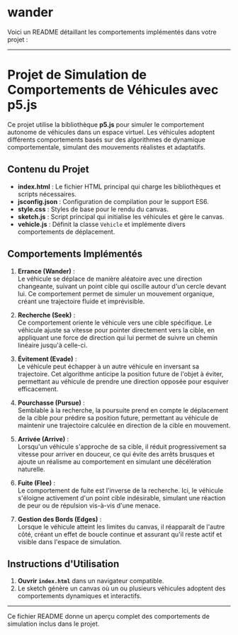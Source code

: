 # wander
Voici un README détaillant les comportements implémentés dans votre projet :

---

# Projet de Simulation de Comportements de Véhicules avec p5.js

Ce projet utilise la bibliothèque **p5.js** pour simuler le comportement autonome de véhicules dans un espace virtuel. Les véhicules adoptent différents comportements basés sur des algorithmes de dynamique comportementale, simulant des mouvements réalistes et adaptatifs.

## Contenu du Projet

- **index.html** : Le fichier HTML principal qui charge les bibliothèques et scripts nécessaires.
- **jsconfig.json** : Configuration de compilation pour le support ES6.
- **style.css** : Styles de base pour le rendu du canvas.
- **sketch.js** : Script principal qui initialise les véhicules et gère le canvas.
- **vehicle.js** : Définit la classe `Vehicle` et implémente divers comportements de déplacement.

## Comportements Implémentés

1. **Errance (Wander)** :  
   Le véhicule se déplace de manière aléatoire avec une direction changeante, suivant un point cible qui oscille autour d'un cercle devant lui. Ce comportement permet de simuler un mouvement organique, créant une trajectoire fluide et imprévisible.

2. **Recherche (Seek)** :  
   Ce comportement oriente le véhicule vers une cible spécifique. Le véhicule ajuste sa vitesse pour pointer directement vers la cible, en appliquant une force de direction qui lui permet de suivre un chemin linéaire jusqu'à celle-ci.

3. **Évitement (Evade)** :  
   Le véhicule peut échapper à un autre véhicule en inversant sa trajectoire. Cet algorithme anticipe la position future de l'objet à éviter, permettant au véhicule de prendre une direction opposée pour esquiver efficacement.

4. **Pourchasse (Pursue)** :  
   Semblable à la recherche, la poursuite prend en compte le déplacement de la cible pour prédire sa position future, permettant au véhicule de maintenir une trajectoire calculée en direction de la cible en mouvement.

5. **Arrivée (Arrive)** :  
   Lorsqu'un véhicule s'approche de sa cible, il réduit progressivement sa vitesse pour arriver en douceur, ce qui évite des arrêts brusques et ajoute un réalisme au comportement en simulant une décélération naturelle.

6. **Fuite (Flee)** :  
   Le comportement de fuite est l'inverse de la recherche. Ici, le véhicule s'éloigne activement d'un point cible indésirable, simulant une réaction de peur ou de répulsion vis-à-vis d'une menace.

7. **Gestion des Bords (Edges)** :  
   Lorsque le véhicule atteint les limites du canvas, il réapparaît de l'autre côté, créant un effet de boucle continue et assurant qu'il reste actif et visible dans l'espace de simulation.

## Instructions d'Utilisation

1. **Ouvrir `index.html`** dans un navigateur compatible.
2. Le sketch génère un canvas où un ou plusieurs véhicules adoptent des comportements dynamiques et interactifs.

---

Ce fichier README donne un aperçu complet des comportements de simulation inclus dans le projet.
